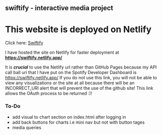 ## swiftify - interactive media project


# This website is deployed on Netlify


Click here: [Swiftify](https://swiftify.netlify.app/)

I have hosted the site on Netlify for faster deployment  at **https://swiftify.netlify.app/** 

It is ***crucial*** to use the Netlify url rather than GitHub Pages because my API call ball uri that I have put on the Spotify Developer Dashboard is https://swiftify.netlify.app/ 
If you do not use this link, you will not be able to view any visualizations or the site at all because there will be an INCORRECT_URI alert that will prevent the use of the 
github site! This link allows the OAuth process to be returned :)!


### To-Do 
* add visual to chart section on index.html after logging in 
* add back buttons for charts i.e mini nav but not with button tages 
* media queries 




